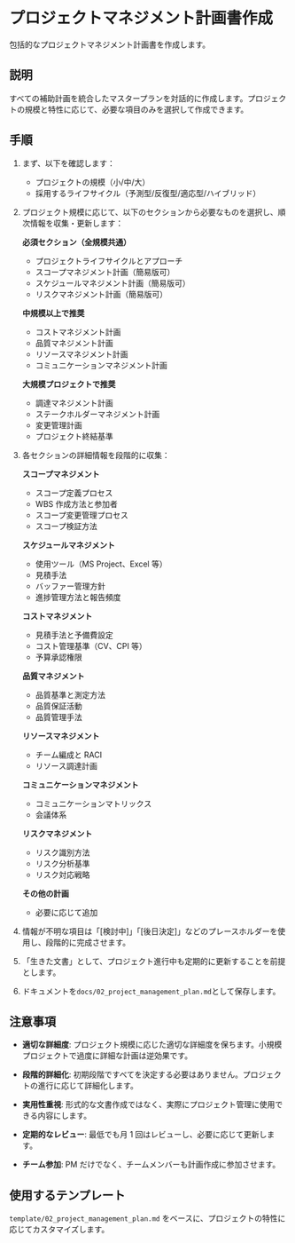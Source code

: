 # プロジェクトマネジメント計画書作成

包括的なプロジェクトマネジメント計画書を作成します。

## 説明

すべての補助計画を統合したマスタープランを対話的に作成します。プロジェクトの規模と特性に応じて、必要な項目のみを選択して作成できます。

## 手順

1. まず、以下を確認します：

   - プロジェクトの規模（小/中/大）
   - 採用するライフサイクル（予測型/反復型/適応型/ハイブリッド）

2. プロジェクト規模に応じて、以下のセクションから必要なものを選択し、順次情報を収集・更新します：

   **必須セクション（全規模共通）**

   - プロジェクトライフサイクルとアプローチ
   - スコープマネジメント計画（簡易版可）
   - スケジュールマネジメント計画（簡易版可）
   - リスクマネジメント計画（簡易版可）

   **中規模以上で推奨**

   - コストマネジメント計画
   - 品質マネジメント計画
   - リソースマネジメント計画
   - コミュニケーションマネジメント計画

   **大規模プロジェクトで推奨**

   - 調達マネジメント計画
   - ステークホルダーマネジメント計画
   - 変更管理計画
   - プロジェクト終結基準

3. 各セクションの詳細情報を段階的に収集：

   **スコープマネジメント**

   - スコープ定義プロセス
   - WBS 作成方法と参加者
   - スコープ変更管理プロセス
   - スコープ検証方法

   **スケジュールマネジメント**

   - 使用ツール（MS Project、Excel 等）
   - 見積手法
   - バッファー管理方針
   - 進捗管理方法と報告頻度

   **コストマネジメント**

   - 見積手法と予備費設定
   - コスト管理基準（CV、CPI 等）
   - 予算承認権限

   **品質マネジメント**

   - 品質基準と測定方法
   - 品質保証活動
   - 品質管理手法

   **リソースマネジメント**

   - チーム編成と RACI
   - リソース調達計画

   **コミュニケーションマネジメント**

   - コミュニケーションマトリックス
   - 会議体系

   **リスクマネジメント**

   - リスク識別方法
   - リスク分析基準
   - リスク対応戦略

   **その他の計画**

   - 必要に応じて追加

4. 情報が不明な項目は「[検討中]」「[後日決定]」などのプレースホルダーを使用し、段階的に完成させます。

5. 「生きた文書」として、プロジェクト進行中も定期的に更新することを前提とします。

6. ドキュメントを`docs/02_project_management_plan.md`として保存します。

## 注意事項

- **適切な詳細度**: プロジェクト規模に応じた適切な詳細度を保ちます。小規模プロジェクトで過度に詳細な計画は逆効果です。

- **段階的詳細化**: 初期段階ですべてを決定する必要はありません。プロジェクトの進行に応じて詳細化します。

- **実用性重視**: 形式的な文書作成ではなく、実際にプロジェクト管理に使用できる内容にします。

- **定期的なレビュー**: 最低でも月 1 回はレビューし、必要に応じて更新します。

- **チーム参加**: PM だけでなく、チームメンバーも計画作成に参加させます。

## 使用するテンプレート

`template/02_project_management_plan.md` をベースに、プロジェクトの特性に応じてカスタマイズします。
